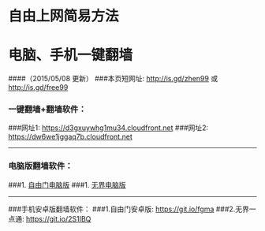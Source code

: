 # 自由上网简易方法
# 电脑、手机一键翻墙
####（2015/05/08 更新）
###本页短网址: http://is.gd/zhen99 或 http://is.gd/free99

### 一键翻墙+翻墙软件：
###网址1: https://d3gxuywhg1mu34.cloudfront.net
###网址2: https://dw6we1jggaq7b.cloudfront.net

***

### 电脑版翻墙软件：
###1. <a href="https://d2cg8k1io1rfwt.cloudfront.net/fgs.php?fid=fg753p.zip" target="_blank">自由门电脑版</a>
###1. <a href="https://d2cg8k1io1rfwt.cloudfront.net/fgs.php?fid=u1405.zip" target="_blank">无界电脑版</a>

***

###手机安卓版翻墙软件：
###1.自由门安卓版: https://git.io/fgma
###2.无界一点通: https://git.io/2S1IBQ
